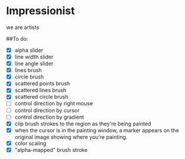 Impressionist
=============

we are artists

##To do:
- [x] alpha slider
- [x] line width slider
- [x] line angle slider
- [x] lines brush
- [x] circle brush
- [x] scattered points brush
- [x] scattered lines brush
- [x] scattered circle brush
- [ ] control direction by right mouse
- [ ] control direction by cursor
- [ ] control direction by gradient
- [x] clip brush strokes to the region as they're being painted
- [x] when the cursor is in the painting window, a marker appears on the original image showing where you're painting.
- [x] color scaling
- [x] "alpha-mapped" brush stroke